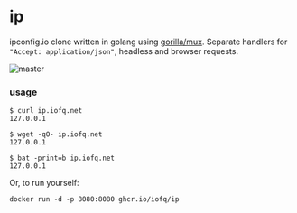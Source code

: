 # ip

ipconfig.io clone written in golang using [gorilla/mux](https://github.com/gorilla/mux). Separate handlers for `"Accept: application/json"`, headless and browser requests. 

![master](https://github.com/iofq/ip/actions/workflows/ghcr.yml/badge.svg)
### usage

```
$ curl ip.iofq.net
127.0.0.1

$ wget -qO- ip.iofq.net
127.0.0.1

$ bat -print=b ip.iofq.net
127.0.0.1
```

Or, to run yourself:
```
docker run -d -p 8080:8080 ghcr.io/iofq/ip
```

